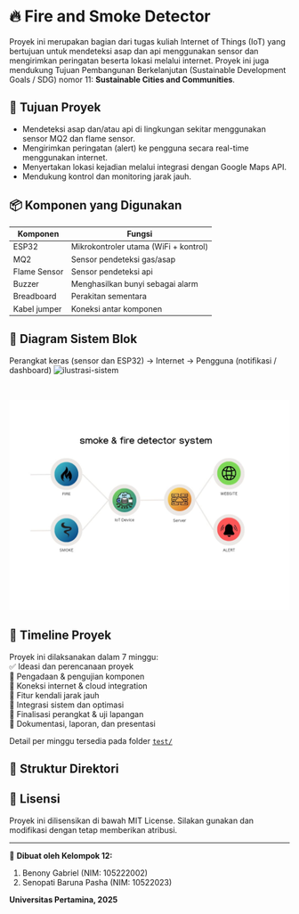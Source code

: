 # 🔥 Fire and Smoke Detector

Proyek ini merupakan bagian dari tugas kuliah Internet of Things (IoT) yang bertujuan untuk mendeteksi asap dan api menggunakan sensor dan mengirimkan peringatan beserta lokasi melalui internet. Proyek ini juga mendukung Tujuan Pembangunan Berkelanjutan (Sustainable Development Goals / SDG) nomor 11: **Sustainable Cities and Communities**.

## 🎯 Tujuan Proyek

- Mendeteksi asap dan/atau api di lingkungan sekitar menggunakan sensor MQ2 dan flame sensor.
- Mengirimkan peringatan (alert) ke pengguna secara real-time menggunakan internet.
- Menyertakan lokasi kejadian melalui integrasi dengan Google Maps API.
- Mendukung kontrol dan monitoring jarak jauh.

## 📦 Komponen yang Digunakan

| Komponen       | Fungsi                                  |
|----------------|------------------------------------------|
| ESP32          | Mikrokontroler utama (WiFi + kontrol)    |
| MQ2            | Sensor pendeteksi gas/asap               |
| Flame Sensor   | Sensor pendeteksi api                    |
| Buzzer         | Menghasilkan bunyi sebagai alarm         |
| Breadboard     | Perakitan sementara                      |
| Kabel jumper   | Koneksi antar komponen                   |

## 🧱 Diagram Sistem Blok

Perangkat keras (sensor dan ESP32) → Internet → Pengguna (notifikasi / dashboard)
![ilustrasi-sistem](https://github.com/user-attachments/assets/74561261-8761-4fba-a36f-11b768b13613)

<br>

![blok-sistem](images/blok-sistem.jpg)


## 📅 Timeline Proyek

Proyek ini dilaksanakan dalam 7 minggu: <br>
✅ Ideasi dan perencanaan proyek <br>
🔳 Pengadaan & pengujian komponen <br>
🔳 Koneksi internet & cloud integration <br>
🔳 Fitur kendali jarak jauh <br>
🔳 Integrasi sistem dan optimasi <br>
🔳 Finalisasi perangkat & uji lapangan <br>
🔳 Dokumentasi, laporan, dan presentasi <br>

Detail per minggu tersedia pada folder [`test/`](./test)

## 📁 Struktur Direktori


## 📜 Lisensi

Proyek ini dilisensikan di bawah MIT License. Silakan gunakan dan modifikasi dengan tetap memberikan atribusi.

---

📍 **Dibuat oleh Kelompok 12:**
1. Benony Gabriel (NIM: 105222002)
2. Senopati Baruna Pasha (NIM: 10522023)

**Universitas Pertamina, 2025**


